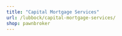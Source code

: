 ```yaml
---
title: "Capital Mortgage Services"
url: /lubbock/capital-mortgage-services/
shop: pawnbroker
---
```

